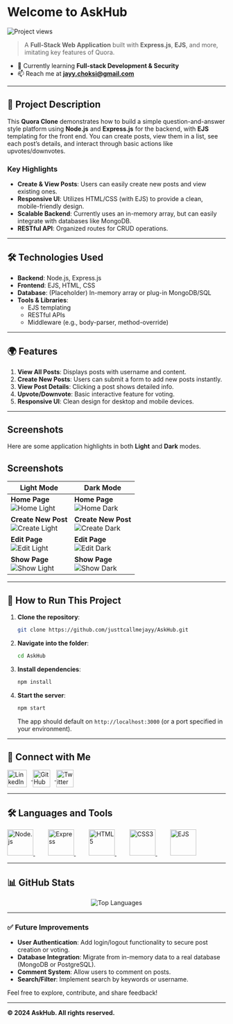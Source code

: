 # Welcome to AskHub

![Project views](https://komarev.com/ghpvc/?username=justtcallmejayy&label=Project%20views&color=0e75b6&style=flat)

> A **Full-Stack Web Application** built with **Express.js**, **EJS**, and more, imitating key features of Quora.

- 🌱 Currently learning **Full-stack Development & Security**  
- 📫 Reach me at **jayy.choksi@gmail.com**

---

## 🚀 Project Description

This **Quora Clone** demonstrates how to build a simple question-and-answer style platform using **Node.js** and **Express.js** for the backend, with **EJS** templating for the front end. You can create posts, view them in a list, see each post’s details, and interact through basic actions like upvotes/downvotes.

### Key Highlights

- **Create & View Posts**: Users can easily create new posts and view existing ones.  
- **Responsive UI**: Utilizes HTML/CSS (with EJS) to provide a clean, mobile-friendly design.  
- **Scalable Backend**: Currently uses an in-memory array, but can easily integrate with databases like MongoDB.  
- **RESTful API**: Organized routes for CRUD operations.

---

## 🛠️ Technologies Used

- **Backend**: Node.js, Express.js  
- **Frontend**: EJS, HTML, CSS  
- **Database**: (Placeholder) In-memory array or plug-in MongoDB/SQL  
- **Tools & Libraries**:  
  - EJS templating  
  - RESTful APIs  
  - Middleware (e.g., body-parser, method-override)  

---

## 🌍 Features

1. **View All Posts**: Displays posts with username and content.  
2. **Create New Posts**: Users can submit a form to add new posts instantly.  
3. **View Post Details**: Clicking a post shows detailed info.  
4. **Upvote/Downvote**: Basic interactive feature for voting.  
5. **Responsive UI**: Clean design for desktop and mobile devices.

---

## Screenshots

Here are some application highlights in both **Light** and **Dark** modes.

## Screenshots

| Light Mode                           | Dark Mode                            |
| ------------------------------------ | ------------------------------------ |
| **Home Page**<br>![Home Light](./screenshots/light_home.png) | **Home Page**<br>![Home Dark](./screenshots/dark_home.png) |
| **Create New Post**<br>![Create Light](./screenshots/light_create.png) | **Create New Post**<br>![Create Dark](./screenshots/dark_create.png) |
| **Edit Page**<br>![Edit Light](./screenshots/light_edit.png) | **Edit Page**<br>![Edit Dark](./screenshots/dark_edit.png) |
| **Show Page**<br>![Show Light](./screenshots/light_show.png) | **Show Page**<br>![Show Dark](./screenshots/dark_show.png) |




---

## 📝 How to Run This Project

1. **Clone the repository**:
   ```bash
   git clone https://github.com/justtcallmejayy/AskHub.git
   ```
2. **Navigate into the folder**:
   ```bash
   cd AskHub
   ```
3. **Install dependencies**:
   ```bash
   npm install
   ```
4. **Start the server**:
   ```bash
   npm start
   ```
   The app should default on `http://localhost:3000` (or a port specified in your environment).

---

## 🔗 Connect with Me

<p align="left">
  <a href="https://www.linkedin.com/in/jaychoksi18/" target="_blank">
    <img align="center" src="https://upload.wikimedia.org/wikipedia/commons/8/81/LinkedIn_icon.svg" alt="LinkedIn" height="40" width="45" style="margin-right: 10px;" />
  </a>
  <a href="https://github.com/justtcallmejayy" target="_blank">
    <img align="center" src="https://upload.wikimedia.org/wikipedia/commons/9/91/Octicons-mark-github.svg" alt="GitHub" height="40" width="40" style="margin-right: 10px;" />
  </a>
  <a href="https://x.com/JayyWebDevX" target="_blank">
    <img align="center" src="https://upload.wikimedia.org/wikipedia/commons/c/ce/X_logo_2023.svg" alt="Twitter" height="40" width="40" style="margin-right: 10px;" />
  </a>
</p>

---

## 🛠️ Languages and Tools

<p align="left">
  <a href="https://nodejs.org/" target="_blank" rel="noreferrer" style="margin-right: 30px;">
    <img src="https://upload.wikimedia.org/wikipedia/commons/d/d9/Node.js_logo.svg" alt="Node.js" width="60" height="60" />
  </a>
  <a href="https://expressjs.com/" target="_blank" rel="noreferrer" style="margin-right: 30px;">
    <img src="https://upload.wikimedia.org/wikipedia/commons/6/64/Expressjs.png" alt="Express" width="60" height="60" />
  </a>
  <a href="https://www.w3.org/TR/html5/" target="_blank" rel="noreferrer" style="margin-right: 30px;">
    <img src="https://upload.wikimedia.org/wikipedia/commons/3/38/HTML5_Badge.svg" alt="HTML5" width="60" height="60" />
  </a>
  <a href="https://developer.mozilla.org/en-US/docs/Web/CSS" target="_blank" rel="noreferrer" style="margin-right: 30px;">
    <img src="https://upload.wikimedia.org/wikipedia/commons/6/62/CSS3_logo.svg" alt="CSS3" width="60" height="60" />
  </a>
  <a href="https://ejs.co/" target="_blank" rel="noreferrer" style="margin-right: 30px;">
    <img src="https://upload.wikimedia.org/wikipedia/commons/e/e1/Ejs_logo.svg" alt="EJS" width="60" height="60" />
  </a>
</p>

---

## 📊 GitHub Stats

<p align="center">
  <img src="https://github-readme-stats.vercel.app/api/top-langs/?username=justtcallmejayy&layout=compact&theme=tokyonight" alt="Top Languages" />
</p>

---

### ✅ Future Improvements

- **User Authentication**: Add login/logout functionality to secure post creation or voting.  
- **Database Integration**: Migrate from in-memory data to a real database (MongoDB or PostgreSQL).  
- **Comment System**: Allow users to comment on posts.  
- **Search/Filter**: Implement search by keywords or username.  

Feel free to explore, contribute, and share feedback!  

---

**© 2024 AskHub. All rights reserved.**
